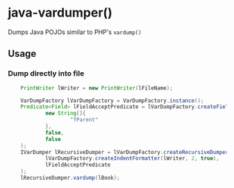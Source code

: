 # java-vardumper()

Dumps Java POJOs similar to PHP's `vardump()`

## Usage

### Dump directly into file

```java
    PrintWriter lWriter = new PrintWriter(lFileName);

    VarDumpFactory lVarDumpFactory = VarDumpFactory.instance();
    Predicate<Field> lFieldAcceptPredicate = lVarDumpFactory.createFieldAcceptPredicate(
            new String[]{
                    "fParent"
            },
            false,
            false
    );
    IVarDumper lRecursiveDumper = lVarDumpFactory.createRecursiveDumper(
            lVarDumpFactory.createIndentFormatter(lWriter, 2, true),
            lFieldAcceptPredicate
    );
    lRecursiveDumper.vardump(lBook);
```
